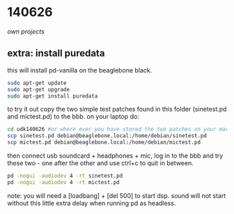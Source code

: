 140626
======

_own projects_

extra: install puredata
--
this will install pd-vanilla on the beaglebone black.

```bash
sudo apt-get update
sudo apt-get upgrade
sudo apt-get install puredata
```

to try it out copy the two simple test patches found in this folder (sinetest.pd and mictest.pd) to the bbb.  on your laptop do:
```bash
cd udk140626 #or where ever you have stored the two patches on your machine
scp sinetest.pd debian@beaglebone.local:/home/debian/sinetest.pd
scp mictest.pd debian@beaglebone.local:/home/debian/mictest.pd
```

then connect usb soundcard + headphones + mic, log in to the bbb and try these two - one after the other and use ctrl+c to quit in between.

```bash
pd -nogui -audiodev 4 -rt sinetest.pd
pd -nogui -audiodev 4 -rt mictest.pd
```

note: you will need a [loadbang] + [del 500] to start dsp.  sound will not start without this little extra delay when running pd as headless.
